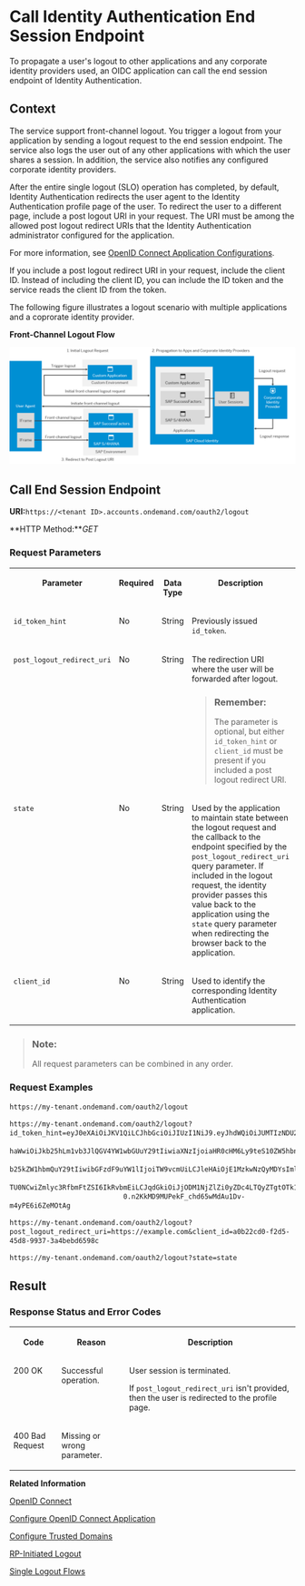 <!-- loioec674f477fec47928e55888a97ca01da -->

# Call Identity Authentication End Session Endpoint

To propagate a user's logout to other applications and any corporate identity providers used, an OIDC application can call the end session endpoint of Identity Authentication.



<a name="loioec674f477fec47928e55888a97ca01da__section_m3q_bhz_rfb"/>

## Context

The service support front-channel logout. You trigger a logout from your application by sending a logout request to the end session endpoint. The service also logs the user out of any other applications with which the user shares a session. In addition, the service also notifies any configured corporate identity providers.

After the entire single logout \(SLO\) operation has completed, by default, Identity Authentication redirects the user agent to the Identity Authentication profile page of the user. To redirect the user to a different page, include a post logout URI in your request. The URI must be among the allowed post logout redirect URIs that the Identity Authentication administrator configured for the application.

For more information, see [OpenID Connect Application Configurations](openid-connect-application-configurations-1ae324e.md).

If you include a post logout redirect URI in your request, include the client ID. Instead of including the client ID, you can include the ID token and the service reads the client ID from the token.

The following figure illustrates a logout scenario with multiple applications and a coprorate identity provider.

   
  
**Front-Channel Logout Flow**

 ![](images/single_logout_oidc_434165c.png "Front-Channel Logout Flow") 



## **Call End Session Endpoint**

**URI:**`https://<tenant ID>.accounts.ondemand.com/oauth2/logout`

**HTTP Method:***GET*



### Request Parameters


<table>
<tr>
<th valign="top">

Parameter



</th>
<th valign="top">

Required



</th>
<th valign="top">

Data Type



</th>
<th valign="top">

Description



</th>
<th valign="top">

Parameter Type



</th>
</tr>
<tr>
<td valign="top">

`id_token_hint`



</td>
<td valign="top">

No



</td>
<td valign="top">

String



</td>
<td valign="top">

Previously issued `id_token`.



</td>
<td valign="top">

Query



</td>
</tr>
<tr>
<td valign="top">

`post_logout_redirect_uri`



</td>
<td valign="top">

No



</td>
<td valign="top">

String



</td>
<td valign="top">

The redirection URI where the user will be forwarded after logout.

> ### Remember:  
> The parameter is optional, but either `id_token_hint` or `client_id` must be present if you included a post logout redirect URI.



</td>
<td valign="top">

Query



</td>
</tr>
<tr>
<td valign="top">

`state`



</td>
<td valign="top">

No



</td>
<td valign="top">

String



</td>
<td valign="top">

Used by the application to maintain state between the logout request and the callback to the endpoint specified by the `post_logout_redirect_uri` query parameter. If included in the logout request, the identity provider passes this value back to the application using the `state` query parameter when redirecting the browser back to the application.



</td>
<td valign="top">

Query



</td>
</tr>
<tr>
<td valign="top">

`client_id`



</td>
<td valign="top">

No



</td>
<td valign="top">

String



</td>
<td valign="top">

Used to identify the corresponding Identity Authentication application.



</td>
<td valign="top">

Query



</td>
</tr>
</table>

> ### Note:  
> All request parameters can be combined in any order.



### Request Examples

```
https://my-tenant.ondemand.com/oauth2/logout
```

```
https://my-tenant.ondemand.com/oauth2/logout?id_token_hint=eyJ0eXAiOiJKV1QiLCJhbGciOiJIUzI1NiJ9.eyJhdWQiOiJUMTIzNDU2Iiwic3ViIjoiUDEyMzQ1NiIsIm1
							haWwiOiJkb25hLm1vb3JlQGV4YW1wbGUuY29tIiwiaXNzIjoiaHR0cHM6Ly9teS10ZW5hbnQuYWNjb3VudHMu
							b25kZW1hbmQuY29tIiwibGFzdF9uYW1lIjoiTW9vcmUiLCJleHAiOjE1MzkwNzQyMDYsImlhdCI6MTUzOTAyO
							TU0NCwiZmlyc3RfbmFtZSI6IkRvbmEiLCJqdGkiOiJjODM1NjZlZi0yZDc4LTQyZTgtOTk1M2M1NGZiZDkyIn
							0.n2KkMD9MUPekF_chd65wMdAu1Dv-m4yPE6i6ZeMOtAg
```

```
https://my-tenant.ondemand.com/oauth2/logout?post_logout_redirect_uri=https://example.com&client_id=a0b22cd0-f2d5-45d8-9937-3a4bebd6598c

```

```
https://my-tenant.ondemand.com/oauth2/logout?state=state
```



## **Result**



### Response Status and Error Codes


<table>
<tr>
<th valign="top">

Code



</th>
<th valign="top">

Reason



</th>
<th valign="top">

Description



</th>
</tr>
<tr>
<td valign="top">

200 OK



</td>
<td valign="top">

Successful operation.



</td>
<td valign="top">

User session is terminated.

If `post_logout_redirect_uri` isn't provided, then the user is redirected to the profile page.



</td>
</tr>
<tr>
<td valign="top">

400 Bad Request



</td>
<td valign="top">

Missing or wrong parameter.



</td>
<td valign="top">

 



</td>
</tr>
</table>

 

**Related Information**  


[OpenID Connect](openid-connect-a789c9c.md "You can use Identity Authentication for authentication in OpenID Connect protected applications.")

[Configure OpenID Connect Application](configure-openid-connect-application-8a0aa2e.md "This document is intended to help you configure an OpenID Connect application in the administration console for SAP Cloud Identity Services.")

[Configure Trusted Domains](configure-trusted-domains-08fa1fe.md "Service providers that delegate authentication to Identity Authentication can protect their applications when using embedded frames, also called overlays, or when allowing user self-registration.")

[RP-Initiated Logout](https://openid.net/specs/openid-connect-rpinitiated-1_0.html "Specification from OpenID Foundation")

[Single Logout Flows](../Development/single-logout-flows-0584b5f.md "It's good practice to encourage users of your applications to log out at the end of their session. If malicious users can access user sessions, either by gaining access to artifacts such as cookies or by finding unattended clients, malicious users can impersonate the rightful owners of the sessions.")

